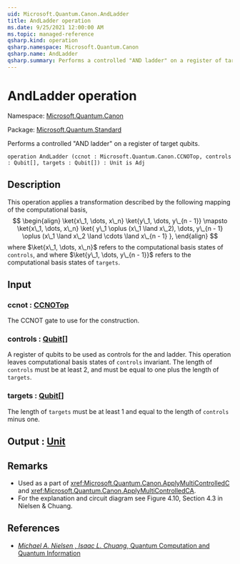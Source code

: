 ```yaml
---
uid: Microsoft.Quantum.Canon.AndLadder
title: AndLadder operation
ms.date: 9/25/2021 12:00:00 AM
ms.topic: managed-reference
qsharp.kind: operation
qsharp.namespace: Microsoft.Quantum.Canon
qsharp.name: AndLadder
qsharp.summary: Performs a controlled "AND ladder" on a register of target qubits.
---
```


# AndLadder operation

Namespace: [Microsoft.Quantum.Canon](xref:Microsoft.Quantum.Canon)

Package: [Microsoft.Quantum.Standard](https://nuget.org/packages/Microsoft.Quantum.Standard)


Performs a controlled "AND ladder" on a register of target qubits.

```qsharp
operation AndLadder (ccnot : Microsoft.Quantum.Canon.CCNOTop, controls : Qubit[], targets : Qubit[]) : Unit is Adj
```


## Description

This operation applies a transformation described by the followingmapping of the computational basis,$$\begin{align}\ket{x\_1, \dots, x\_n} \ket{y\_1, \dots, y\_{n - 1}} \mapsto\ket{x\_1, \dots, x\_n} \ket{y\_1 \oplus (x\_1 \land x\_2), \dots, y\_{n - 1} \oplus (x\_1 \land x\_2 \land \cdots \land x\_{n - 1}},\end{align}$$where $\ket{x\_1, \dots, x\_n}$ refers to the computational basisstates of `controls`, and where $\ket{y\_1, \dots, y\_{n - 1}}$refers to the computational basis states of `targets`.

## Input

### ccnot : [CCNOTop](xref:Microsoft.Quantum.Canon.CCNOTop)

The CCNOT gate to use for the construction.


### controls : [Qubit](xref:microsoft.quantum.qsharp.valueliterals#qubit-literals)[]

A register of qubits to be used as controls for the and ladder.This operation leaves computational basis states of `controls`invariant.The length of `controls` must be at least 2, and mustbe equal to one plus the length of `targets`.


### targets : [Qubit](xref:microsoft.quantum.qsharp.valueliterals#qubit-literals)[]

The length of `targets` must be at least 1 and equal to the lengthof `controls` minus one.



## Output : [Unit](xref:microsoft.quantum.qsharp.valueliterals#unit-literal)



## Remarks

- Used as a part of <xref:Microsoft.Quantum.Canon.ApplyMultiControlledC>  and <xref:Microsoft.Quantum.Canon.ApplyMultiControlledCA>.- For the explanation and circuit diagram see Figure 4.10, Section 4.3 in Nielsen & Chuang.

## References

- [ *Michael A. Nielsen , Isaac L. Chuang*,  Quantum Computation and Quantum Information ](http://doi.org/10.1017/CBO9780511976667)